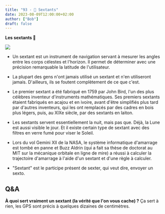 ```yaml
---
title: "93 - 📐 Sextants"
date: 2023-08-09T12:00:00+02:00
author: ["Bob"]
draft: false
---
```


**Les sextants 📐**

![](/img/93.jpg)

- Un sextant est un instrument de navigation servant à mesurer les angles entre les corps célestes et l'horizon. Il permet de déterminer avec une précision remarquable la latitude de l'utilisateur.

- La plupart des gens n'ont jamais utilisé un sextant et n'en utiliseront jamais. D'ailleurs, ils se foutent complètement de ce que c'est.

- Le premier sextant a été fabriqué en 1759 par John Bird, l'un des plus célèbres inventeur d'instruments mathématiques. Ses premiers sextants étaient fabriqués en acajou et en ivoire, avant d'être simplifiés plus tard par d'autres inventeurs, qui les ont remplacés par des cadres en bois plus légers, puis, au XIXe siècle, par des sextants en laiton.

- Les sextants servent essentiellement la nuit, mais pas que. Déjà, la Lune est aussi visible le jour. Et il existe certain type de sextant avec des filtres en verre fumé pour viser le Soleil.

- Lors du vol Gemini XII de la NASA, le système informatique d'amarrage est tombé en panne et Buzz Aldrin (qui a fait sa thèse de doctorat au MIT sur la mécanique orbitale en ligne de mire) a réussi à calculer la trajectoire d'amarrage à l'aide d'un sextant et d'une règle à calculer.

- "Sextant" est le participe présent de sexter, qui veut dire, envoyer un sexto.

## Q&A

**À quoi sert vraiment un sextant (la vérité que l'on vous cache) ?** 
Ça sert à rien, les GPS sont précis à quelques dizaines de centimètres.
